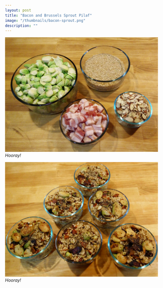 ```yaml
---
layout: post
title: "Bacon and Brussels Sprout Pilaf"
image: "/thumbnails/bacon-sprout.png"
description: ""
---
```


![](/assets/images/bacon-sprout/bacon-sprout-ingredients.png)
*Hooray!*

![](/assets/images/bacon-sprout/bacon-sprout-finished.png)
*Hooray!*
